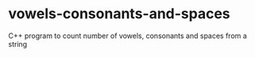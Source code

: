 # vowels-consonants-and-spaces
C++ program to count number of vowels, consonants and spaces from a string
